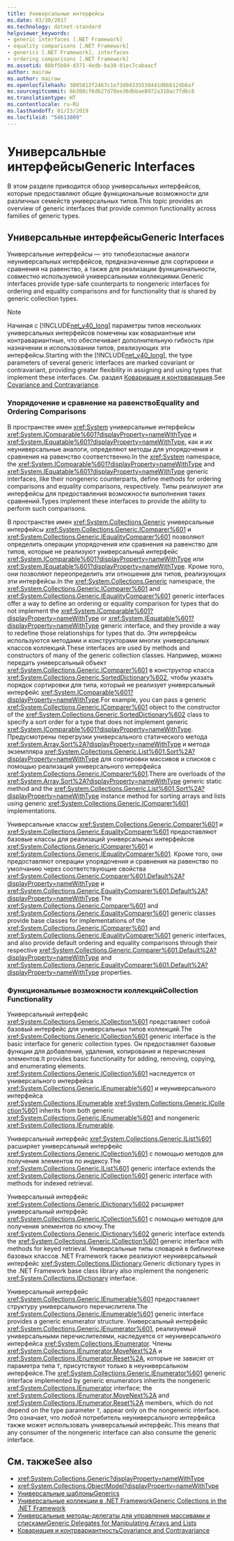 ```yaml
---
title: Универсальные интерфейсы
ms.date: 03/30/2017
ms.technology: dotnet-standard
helpviewer_keywords:
- generic interfaces [.NET Framework]
- equality comparisons [.NET Framework]
- generics [.NET Framework], interfaces
- ordering comparisons [.NET Framework]
ms.assetid: 88bf5b04-d371-4edb-ba38-01ec7cabaacf
author: mairaw
ms.author: mairaw
ms.openlocfilehash: 3085812f2467c1e73d94335530441d6bb12db6af
ms.sourcegitcommit: 6b308cf6d627d78ee36dbbae8972a310ac7fd6c8
ms.translationtype: HT
ms.contentlocale: ru-RU
ms.lasthandoff: 01/23/2019
ms.locfileid: "54613809"
---
```

# <a name="generic-interfaces"></a><span data-ttu-id="d033b-102">Универсальные интерфейсы</span><span class="sxs-lookup"><span data-stu-id="d033b-102">Generic Interfaces</span></span>
<span data-ttu-id="d033b-103">В этом разделе приводится обзор универсальных интерфейсов, которые предоставляют общие функциональные возможности для различных семейств универсальных типов.</span><span class="sxs-lookup"><span data-stu-id="d033b-103">This topic provides an overview of generic interfaces that provide common functionality across families of generic types.</span></span>  
  
## <a name="generic-interfaces"></a><span data-ttu-id="d033b-104">Универсальные интерфейсы</span><span class="sxs-lookup"><span data-stu-id="d033b-104">Generic Interfaces</span></span>  
 <span data-ttu-id="d033b-105">Универсальные интерфейсы — это типобезопасные аналоги неуниверсальных интерфейсов, предназначенные для сортировки и сравнения на равенство, а также для реализации функциональности, совместно используемой универсальными коллекциями.</span><span class="sxs-lookup"><span data-stu-id="d033b-105">Generic interfaces provide type-safe counterparts to nongeneric interfaces for ordering and equality comparisons and for functionality that is shared by generic collection types.</span></span>  
  
> [!NOTE]
>  <span data-ttu-id="d033b-106">Начиная с [!INCLUDE[net_v40_long](../../../includes/net-v40-long-md.md)] параметры типов нескольких универсальных интерфейсов помечены как ковариантные или контравариантные, что обеспечивает дополнительную гибкость при назначении и использовании типов, реализующих эти интерфейсы.</span><span class="sxs-lookup"><span data-stu-id="d033b-106">Starting with the [!INCLUDE[net_v40_long](../../../includes/net-v40-long-md.md)], the type parameters of several generic interfaces are marked covariant or contravariant, providing greater flexibility in assigning and using types that implement these interfaces.</span></span> <span data-ttu-id="d033b-107">См. раздел [Ковариация и контрвариация](../../../docs/standard/generics/covariance-and-contravariance.md).</span><span class="sxs-lookup"><span data-stu-id="d033b-107">See [Covariance and Contravariance](../../../docs/standard/generics/covariance-and-contravariance.md).</span></span>  
  
### <a name="equality-and-ordering-comparisons"></a><span data-ttu-id="d033b-108">Упорядочение и сравнение на равенство</span><span class="sxs-lookup"><span data-stu-id="d033b-108">Equality and Ordering Comparisons</span></span>  
 <span data-ttu-id="d033b-109">В пространстве имен <xref:System> универсальные интерфейсы <xref:System.IComparable%601?displayProperty=nameWithType> и <xref:System.IEquatable%601?displayProperty=nameWithType>, как и их неуниверсальные аналоги, определяют методы для упорядочения и сравнения на равенство соответственно.</span><span class="sxs-lookup"><span data-stu-id="d033b-109">In the <xref:System> namespace, the <xref:System.IComparable%601?displayProperty=nameWithType> and <xref:System.IEquatable%601?displayProperty=nameWithType> generic interfaces, like their nongeneric counterparts, define methods for ordering comparisons and equality comparisons, respectively.</span></span> <span data-ttu-id="d033b-110">Типы реализуют эти интерфейсы для предоставления возможности выполнения таких сравнений.</span><span class="sxs-lookup"><span data-stu-id="d033b-110">Types implement these interfaces to provide the ability to perform such comparisons.</span></span>  
  
 <span data-ttu-id="d033b-111">В пространстве имен <xref:System.Collections.Generic> универсальные интерфейсы <xref:System.Collections.Generic.IComparer%601> и <xref:System.Collections.Generic.IEqualityComparer%601> позволяют определить операции упорядочения или сравнения на равенство для типов, которые не реализуют универсальный интерфейс <xref:System.IComparable%601?displayProperty=nameWithType> или <xref:System.IEquatable%601?displayProperty=nameWithType>. Кроме того, они позволяют переопределить эти отношения для типов, реализующих эти интерфейсы.</span><span class="sxs-lookup"><span data-stu-id="d033b-111">In the <xref:System.Collections.Generic> namespace, the <xref:System.Collections.Generic.IComparer%601> and <xref:System.Collections.Generic.IEqualityComparer%601> generic interfaces offer a way to define an ordering or equality comparison for types that do not implement the <xref:System.IComparable%601?displayProperty=nameWithType> or <xref:System.IEquatable%601?displayProperty=nameWithType> generic interface, and they provide a way to redefine those relationships for types that do.</span></span> <span data-ttu-id="d033b-112">Эти интерфейсы используются методами и конструкторами многих универсальных классов коллекций.</span><span class="sxs-lookup"><span data-stu-id="d033b-112">These interfaces are used by methods and constructors of many of the generic collection classes.</span></span> <span data-ttu-id="d033b-113">Например, можно передать универсальный объект <xref:System.Collections.Generic.IComparer%601> в конструктор класса <xref:System.Collections.Generic.SortedDictionary%602>, чтобы указать порядок сортировки для типа, который не реализует универсальный интерфейс <xref:System.IComparable%601?displayProperty=nameWithType>.</span><span class="sxs-lookup"><span data-stu-id="d033b-113">For example, you can pass a generic <xref:System.Collections.Generic.IComparer%601> object to the constructor of the <xref:System.Collections.Generic.SortedDictionary%602> class to specify a sort order for a type that does not implement generic <xref:System.IComparable%601?displayProperty=nameWithType>.</span></span> <span data-ttu-id="d033b-114">Предусмотрены перегрузки универсального статического метода <xref:System.Array.Sort%2A?displayProperty=nameWithType> и метода экземпляра <xref:System.Collections.Generic.List%601.Sort%2A?displayProperty=nameWithType> для сортировки массивов и списков с помощью реализаций универсального интерфейса <xref:System.Collections.Generic.IComparer%601>.</span><span class="sxs-lookup"><span data-stu-id="d033b-114">There are overloads of the <xref:System.Array.Sort%2A?displayProperty=nameWithType> generic static method and the <xref:System.Collections.Generic.List%601.Sort%2A?displayProperty=nameWithType> instance method for sorting arrays and lists using generic <xref:System.Collections.Generic.IComparer%601> implementations.</span></span>  
  
 <span data-ttu-id="d033b-115">Универсальные классы <xref:System.Collections.Generic.Comparer%601> и <xref:System.Collections.Generic.EqualityComparer%601> предоставляют базовые классы для реализаций универсальных интерфейсов <xref:System.Collections.Generic.IComparer%601> и <xref:System.Collections.Generic.IEqualityComparer%601>. Кроме того, они предоставляют операции упорядочения и сравнения на равенство по умолчанию через соответствующие свойства <xref:System.Collections.Generic.Comparer%601.Default%2A?displayProperty=nameWithType> и <xref:System.Collections.Generic.EqualityComparer%601.Default%2A?displayProperty=nameWithType>.</span><span class="sxs-lookup"><span data-stu-id="d033b-115">The <xref:System.Collections.Generic.Comparer%601> and <xref:System.Collections.Generic.EqualityComparer%601> generic classes provide base classes for implementations of the <xref:System.Collections.Generic.IComparer%601> and <xref:System.Collections.Generic.IEqualityComparer%601> generic interfaces, and also provide default ordering and equality comparisons through their respective <xref:System.Collections.Generic.Comparer%601.Default%2A?displayProperty=nameWithType> and <xref:System.Collections.Generic.EqualityComparer%601.Default%2A?displayProperty=nameWithType> properties.</span></span>  
  
### <a name="collection-functionality"></a><span data-ttu-id="d033b-116">Функциональные возможности коллекций</span><span class="sxs-lookup"><span data-stu-id="d033b-116">Collection Functionality</span></span>  
 <span data-ttu-id="d033b-117">Универсальный интерфейс <xref:System.Collections.Generic.ICollection%601> представляет собой базовый интерфейс для универсальных типов коллекций.</span><span class="sxs-lookup"><span data-stu-id="d033b-117">The <xref:System.Collections.Generic.ICollection%601> generic interface is the basic interface for generic collection types.</span></span> <span data-ttu-id="d033b-118">Он предоставляет базовые функции для добавления, удаления, копирования и перечисления элементов.</span><span class="sxs-lookup"><span data-stu-id="d033b-118">It provides basic functionality for adding, removing, copying, and enumerating elements.</span></span> <span data-ttu-id="d033b-119"><xref:System.Collections.Generic.ICollection%601> наследуется от универсального интерфейса <xref:System.Collections.Generic.IEnumerable%601> и неуниверсального интерфейса <xref:System.Collections.IEnumerable>.</span><span class="sxs-lookup"><span data-stu-id="d033b-119"><xref:System.Collections.Generic.ICollection%601> inherits from both generic <xref:System.Collections.Generic.IEnumerable%601> and nongeneric <xref:System.Collections.IEnumerable>.</span></span>  
  
 <span data-ttu-id="d033b-120">Универсальный интерфейс <xref:System.Collections.Generic.IList%601> расширяет универсальный интерфейс <xref:System.Collections.Generic.ICollection%601> с помощью методов для получения элементов по индексу.</span><span class="sxs-lookup"><span data-stu-id="d033b-120">The <xref:System.Collections.Generic.IList%601> generic interface extends the <xref:System.Collections.Generic.ICollection%601> generic interface with methods for indexed retrieval.</span></span>  
  
 <span data-ttu-id="d033b-121">Универсальный интерфейс <xref:System.Collections.Generic.IDictionary%602> расширяет универсальный интерфейс <xref:System.Collections.Generic.ICollection%601> с помощью методов для получения элементов по ключу.</span><span class="sxs-lookup"><span data-stu-id="d033b-121">The <xref:System.Collections.Generic.IDictionary%602> generic interface extends the <xref:System.Collections.Generic.ICollection%601> generic interface with methods for keyed retrieval.</span></span> <span data-ttu-id="d033b-122">Универсальные типы словарей в библиотеке базовых классов .NET Framework также реализуют неуниверсальный интерфейс <xref:System.Collections.IDictionary>.</span><span class="sxs-lookup"><span data-stu-id="d033b-122">Generic dictionary types in the .NET Framework base class library also implement the nongeneric <xref:System.Collections.IDictionary> interface.</span></span>  
  
 <span data-ttu-id="d033b-123">Универсальный интерфейс <xref:System.Collections.Generic.IEnumerable%601> предоставляет структуру универсального перечислителя.</span><span class="sxs-lookup"><span data-stu-id="d033b-123">The <xref:System.Collections.Generic.IEnumerable%601> generic interface provides a generic enumerator structure.</span></span> <span data-ttu-id="d033b-124">Универсальный интерфейс <xref:System.Collections.Generic.IEnumerator%601>, реализуемый универсальными перечислителями, наследуется от неуниверсального интерфейса <xref:System.Collections.IEnumerator>. Члены <xref:System.Collections.IEnumerator.MoveNext%2A> и <xref:System.Collections.IEnumerator.Reset%2A>, которые не зависят от параметра типа `T`, присутствуют только в неуниверсальном интерфейсе.</span><span class="sxs-lookup"><span data-stu-id="d033b-124">The <xref:System.Collections.Generic.IEnumerator%601> generic interface implemented by generic enumerators inherits the nongeneric <xref:System.Collections.IEnumerator> interface; the <xref:System.Collections.IEnumerator.MoveNext%2A> and <xref:System.Collections.IEnumerator.Reset%2A> members, which do not depend on the type parameter `T`, appear only on the nongeneric interface.</span></span> <span data-ttu-id="d033b-125">Это означает, что любой потребитель неуниверсального интерфейса также может использовать универсальный интерфейс.</span><span class="sxs-lookup"><span data-stu-id="d033b-125">This means that any consumer of the nongeneric interface can also consume the generic interface.</span></span>  
  
## <a name="see-also"></a><span data-ttu-id="d033b-126">См. также</span><span class="sxs-lookup"><span data-stu-id="d033b-126">See also</span></span>

- <xref:System.Collections.Generic?displayProperty=nameWithType>
- <xref:System.Collections.ObjectModel?displayProperty=nameWithType>
- [<span data-ttu-id="d033b-127">Универсальные шаблоны</span><span class="sxs-lookup"><span data-stu-id="d033b-127">Generics</span></span>](../../../docs/standard/generics/index.md)
- [<span data-ttu-id="d033b-128">Универсальные коллекции в .NET Framework</span><span class="sxs-lookup"><span data-stu-id="d033b-128">Generic Collections in the .NET Framework</span></span>](../../../docs/standard/generics/collections.md)
- [<span data-ttu-id="d033b-129">Универсальные методы-делегаты для управления массивами и списками</span><span class="sxs-lookup"><span data-stu-id="d033b-129">Generic Delegates for Manipulating Arrays and Lists</span></span>](../../../docs/standard/generics/delegates-for-manipulating-arrays-and-lists.md)
- [<span data-ttu-id="d033b-130">Ковариация и контрвариантность</span><span class="sxs-lookup"><span data-stu-id="d033b-130">Covariance and Contravariance</span></span>](../../../docs/standard/generics/covariance-and-contravariance.md)
